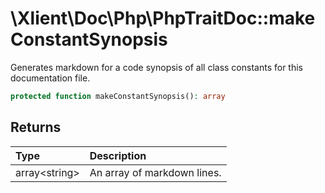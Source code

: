 # \\Xlient\\Doc\\Php\\PhpTraitDoc::makeConstantSynopsis

Generates markdown for a code synopsis of all class constants for this documentation file.

```php
protected function makeConstantSynopsis(): array
```

## Returns

| Type | Description |
| :--- | :--- |
| array\<string\> | An array of markdown lines. |